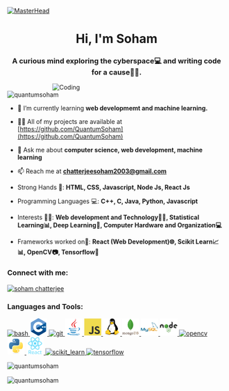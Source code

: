 [![MasterHead](https://user-images.githubusercontent.com/10498744/210012254-234538ff-d198-48aa-8964-37e6fd45d227.gif)](https://github.com/QuantumSoham)

<h1 align="center">Hi, I'm Soham</h1>
<h3 align="center">A curious mind exploring the cyberspace💻 and writing code for a cause👨‍💻.</h3>
<img align="right" alt="Coding" width="400" src="https://camo.githubusercontent.com/ef5b54ea1517226192d87b3e2c66cc0ef1859884f8b6a12f708c32b6e7bcafa4/68747470733a2f2f63646e2e766f782d63646e2e636f6d2f7468756d626f722f30416e7248616d4e34364571707a5079756e6a38534d536a5944383d2f3078303a343830783237302f31343030783933332f66696c746572733a666f63616c283230327839373a32373878313733293a6e6f5f75707363616c6528292f63646e2e766f782d63646e2e636f6d2f75706c6f6164732f63686f7275735f696d6167652f696d6167652f37323137303233322f6c6f6669626f796769662e362e676966">
<p align="left"> <img src="https://komarev.com/ghpvc/?username=quantumsoham&label=Profile%20views&color=0e75b6&style=flat" alt="quantumsoham" /> </p>

- 🌱 I’m currently learning **web developmemt and machine learning.**

- 👨‍💻 All of my projects are available at [https://github.com/QuantumSoham](https://github.com/QuantumSoham)

- 💬 Ask me about **computer science, web development, machine learning**

- 📫 Reach me at **chatterjeesoham2003@gmail.com**
  
- Strong Hands 💪: **HTML, CSS, Javascript, Node Js, React Js**
  
- Programming Languages 💻: **C++, C, Java, Python, Javascript**
- Interests 👨‍💻: **Web development and Technology🛜🌐, Statistical Learning📊, Deep Learning🧠, Computer Hardware and Organization💻**
- Frameworks worked on🧱: **React (Web Development)🌐, Scikit Learn📈📊, OpenCV📷, Tensorflow🧠**
  
<h3 align="left">Connect with me:</h3>
<p align="left">
<a href="https://linkedin.com/in/soham chatterjee" target="blank"><img align="center" src="https://raw.githubusercontent.com/rahuldkjain/github-profile-readme-generator/master/src/images/icons/Social/linked-in-alt.svg" alt="soham chatterjee" height="30" width="40" /></a>
</p>

<h3 align="left">Languages and Tools:</h3>
<p align="left"> <a href="https://www.gnu.org/software/bash/" target="_blank" rel="noreferrer"> <img src="https://www.vectorlogo.zone/logos/gnu_bash/gnu_bash-icon.svg" alt="bash" width="40" height="40"/> </a> <a href="https://www.w3schools.com/cpp/" target="_blank" rel="noreferrer"> <img src="https://raw.githubusercontent.com/devicons/devicon/master/icons/cplusplus/cplusplus-original.svg" alt="cplusplus" width="40" height="40"/> </a> <a href="https://git-scm.com/" target="_blank" rel="noreferrer"> <img src="https://www.vectorlogo.zone/logos/git-scm/git-scm-icon.svg" alt="git" width="40" height="40"/> </a> <a href="https://www.java.com" target="_blank" rel="noreferrer"> <img src="https://raw.githubusercontent.com/devicons/devicon/master/icons/java/java-original.svg" alt="java" width="40" height="40"/> </a> <a href="https://developer.mozilla.org/en-US/docs/Web/JavaScript" target="_blank" rel="noreferrer"> <img src="https://raw.githubusercontent.com/devicons/devicon/master/icons/javascript/javascript-original.svg" alt="javascript" width="40" height="40"/> </a> <a href="https://www.linux.org/" target="_blank" rel="noreferrer"> <img src="https://raw.githubusercontent.com/devicons/devicon/master/icons/linux/linux-original.svg" alt="linux" width="40" height="40"/> </a> <a href="https://www.mongodb.com/" target="_blank" rel="noreferrer"> <img src="https://raw.githubusercontent.com/devicons/devicon/master/icons/mongodb/mongodb-original-wordmark.svg" alt="mongodb" width="40" height="40"/> </a> <a href="https://www.mysql.com/" target="_blank" rel="noreferrer"> <img src="https://raw.githubusercontent.com/devicons/devicon/master/icons/mysql/mysql-original-wordmark.svg" alt="mysql" width="40" height="40"/> </a> <a href="https://nodejs.org" target="_blank" rel="noreferrer"> <img src="https://raw.githubusercontent.com/devicons/devicon/master/icons/nodejs/nodejs-original-wordmark.svg" alt="nodejs" width="40" height="40"/> </a> <a href="https://opencv.org/" target="_blank" rel="noreferrer"> <img src="https://www.vectorlogo.zone/logos/opencv/opencv-icon.svg" alt="opencv" width="40" height="40"/> </a> <a href="https://www.python.org" target="_blank" rel="noreferrer"> <img src="https://raw.githubusercontent.com/devicons/devicon/master/icons/python/python-original.svg" alt="python" width="40" height="40"/> </a> <a href="https://reactjs.org/" target="_blank" rel="noreferrer"> <img src="https://raw.githubusercontent.com/devicons/devicon/master/icons/react/react-original-wordmark.svg" alt="react" width="40" height="40"/> </a> <a href="https://scikit-learn.org/" target="_blank" rel="noreferrer"> <img src="https://upload.wikimedia.org/wikipedia/commons/0/05/Scikit_learn_logo_small.svg" alt="scikit_learn" width="40" height="40"/> </a> <a href="https://www.tensorflow.org" target="_blank" rel="noreferrer"> <img src="https://www.vectorlogo.zone/logos/tensorflow/tensorflow-icon.svg" alt="tensorflow" width="40" height="40"/> </a> </p>

<p><img align="center" src="https://github-readme-stats.vercel.app/api/top-langs?username=quantumsoham&show_icons=true&locale=en&layout=compact" alt="quantumsoham" /></p>

<p><img align="center" src="https://github-readme-streak-stats.herokuapp.com/?user=quantumsoham&" alt="quantumsoham" /></p>
